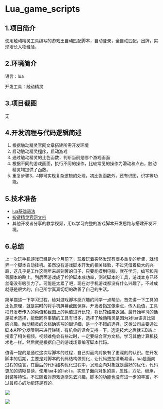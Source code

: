 # Lua_game_scripts

## 1.项目简介

使用触动精灵工具编写的游戏王自动匹配脚本，自动登录，全自动匹配，出牌，实现增长人物经验。

## 2.环境简介

语言：lua

开发工具：触动精灵

## 3.项目截图

无

## 4.开发流程与代码逻辑简述

1. 根据触动精灵官网文章搭建所需开发环境
2. 启动触动精灵程序，启动游戏
3. 通过触动精灵的比色函数，判断当前是哪个游戏画面
4. 根据不同的游戏画面，执行不同的操作，比较常见的操作为滑动和点击，触动精灵均提供了函数。
5. 重复步骤3，4即可实现复杂逻辑的处理，初比色函数外，还有识图，识字等功能。

## 5.技术准备

- [lua基础语法](https://www.runoob.com/manual/lua53doc/contents.html)
- [按键精灵官网文档](https://www.touchsprite.com/developer)
- 其他开发者分享的教学视频，用以学习完整的游戏脚本开发思路与搭建开发环境。

## 6.总结

上一次玩手机游戏已经是六个月前了，玩着玩着突然发现有很多重复的步骤，就想弄一个脚本自动挂机。虽然没有游戏脚本开发的相关经验，不过凭借着极大的兴趣，这几乎是工作这两年来最刻苦的日子，只要能摸到电脑，就在学习，编写和完善脚本的路上。到后面游戏成了检验脚本成功率，测试脚本的工具，游戏本身已经丝毫没有吸引力了。可能是太累了吧，现在对手机游戏都没有什么兴趣了。不过成就感是很大的，自己所学真真切切的改善了自己的生活。

简单描述一下学习过程，给对游戏脚本感兴趣的同学一点帮助。首先讲一下工具的比色原理，就是实时的将手机屏幕截图保存，开发者指定像素点，传入色值，工具把开发者传入的色值和截图上的色值进行比较，将比较结果返回。最开始学习的话是技术选择，能做同样事情的工具有很多，选择了触动精灵是因为对lua语言比较感兴趣，触动精灵的文档确实写的很详细，是一个不错的选择，这类公司主要通过脚本APP分发限制来进行赚钱，有机会的话会支持一下。选定技术之后就去B站上搜索了相关视频，视频难免会有些过时，一定要结合官方文档，学习其他计算机技术也一样。然后就是根据自己的游戏场景编写脚本代码。

值得一提的是通过这次写脚本的过程，自己对面向对象有了更深刻的认识。在开发脚本的后期，主要是对脚本的代码结构做优化，让代码更加清晰易读，lua是面向过程的语言，在最后的代码结构优化过程中，发现面向对象就是最好的优化，代码更加的清晰易读，使用lua中的`Table`，实现了面向对象的类，属性，方法，继承，封装等特性。不过随着对游戏逐渐失去兴趣，脚本的功能也没有进一步的丰富，不过最核心的功能还是有的。

![](https://img-blog.csdnimg.cn/c66cc07b674c424ba11ec6825e22a640.png)

![](https://img-blog.csdnimg.cn/46f9ed15f914479ab130d47e9578e721.png)
